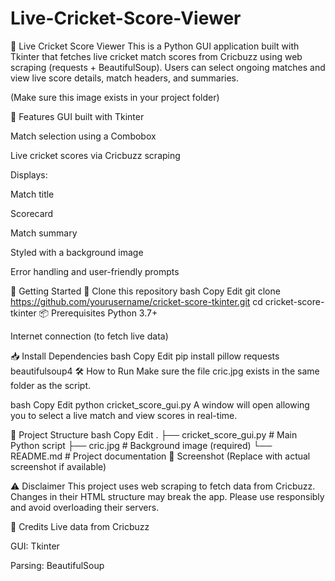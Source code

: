# Live-Cricket-Score-Viewer
🏏 Live Cricket Score Viewer
This is a Python GUI application built with Tkinter that fetches live cricket match scores from Cricbuzz using web scraping (requests + BeautifulSoup). Users can select ongoing matches and view live score details, match headers, and summaries.

(Make sure this image exists in your project folder)

📌 Features
GUI built with Tkinter

Match selection using a Combobox

Live cricket scores via Cricbuzz scraping

Displays:

Match title

Scorecard

Match summary

Styled with a background image

Error handling and user-friendly prompts

🚀 Getting Started
📁 Clone this repository
bash
Copy
Edit
git clone https://github.com/yourusername/cricket-score-tkinter.git
cd cricket-score-tkinter
📦 Prerequisites
Python 3.7+

Internet connection (to fetch live data)

📥 Install Dependencies
bash
Copy
Edit
pip install pillow requests beautifulsoup4
🛠️ How to Run
Make sure the file cric.jpg exists in the same folder as the script.

bash
Copy
Edit
python cricket_score_gui.py
A window will open allowing you to select a live match and view scores in real-time.

📂 Project Structure
bash
Copy
Edit
.
├── cricket_score_gui.py    # Main Python script
├── cric.jpg                # Background image (required)
└── README.md               # Project documentation
📸 Screenshot
(Replace with actual screenshot if available)

⚠️ Disclaimer
This project uses web scraping to fetch data from Cricbuzz. Changes in their HTML structure may break the app. Please use responsibly and avoid overloading their servers.

🙌 Credits
Live data from Cricbuzz

GUI: Tkinter

Parsing: BeautifulSoup

